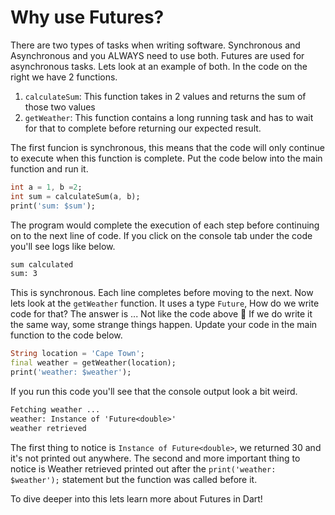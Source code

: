 # Why use Futures?

There are two types of tasks when writing software. Synchronous and Asynchronous and you ALWAYS need to use both. Futures are used for asynchronous tasks. Lets look at an example of both. In the code on the right we have 2 functions. 

1. `calculateSum`: This function takes in 2 values and returns the sum of those two values
2. `getWeather`: This function contains a long running task and has to wait for that to complete before returning our expected result.

The first funcion is synchronous, this means that the code will only continue to execute when this function is complete. Put the code below into the main function and run it.

```dart
int a = 1, b =2;
int sum = calculateSum(a, b);
print('sum: $sum');
```

The program would complete the execution of each step before continuing on to the next line of code. If you click on the console tab under the code you'll see logs like below.

```txt
sum calculated
sum: 3
```

This is synchronous. Each line completes before moving to the next. Now lets look at the `getWeather` function. It uses a type `Future`, How do we write code for that? The answer is ... Not like the code above 🤯 If we do write it the same way, some strange things happen. Update your code in the main function to the code below.

```dart
String location = 'Cape Town';
final weather = getWeather(location);
print('weather: $weather');
```

If you run this code you'll see that the console output look a bit weird. 

```txt
Fetching weather ...
weather: Instance of 'Future<double>'
weather retrieved
```

The first thing to notice is `Instance of Future<double>`, we returned 30 and it's not printed out anywhere. The second and more important thing to notice is Weather retrieved printed out after the `print('weather: $weather');` statement but the function was called before it. 

To dive deeper into this lets learn more about Futures in Dart!